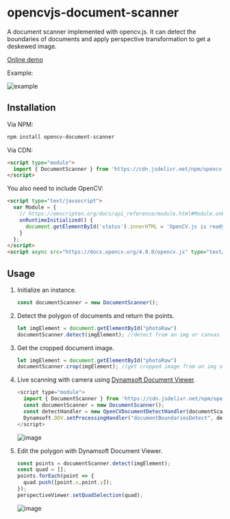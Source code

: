 # opencvjs-document-scanner

A document scanner implemented with opencv.js. It can detect the boundaries of documents and apply perspective transformation to get a deskewed image.

[Online demo](https://ornate-unicorn-65848b.netlify.app/)

Example:

![example](https://github.com/tony-xlh/opencvjs-document-scanner/assets/5462205/dba83ab0-75bd-4685-a462-ef61fb21629d)

## Installation

Via NPM:

```bash
npm install opencv-document-scanner
```

Via CDN:

```html
<script type="module">
  import { DocumentScanner } from 'https://cdn.jsdelivr.net/npm/opencv-document-scanner/dist/opencv-document-scanner.js';
</script>
```

You also need to include OpenCV:

```html
<script type="text/javascript">
  var Module = {
    // https://emscripten.org/docs/api_reference/module.html#Module.onRuntimeInitialized
    onRuntimeInitialized() {
      document.getElementById('status').innerHTML = 'OpenCV.js is ready.';
    }
  };
</script>
<script async src="https://docs.opencv.org/4.8.0/opencv.js" type="text/javascript"></script>
```

## Usage

1. Initialize an instance.

   ```js
   const documentScanner = new DocumentScanner();
   ```
   
2. Detect the polygon of documents and return the points.

   ```js
   let imgElement = document.getElementById("photoRaw")
   documentScanner.detect(imgElement); //detect from an img or canvas element
   ```
   
3. Get the cropped document image.
   
   ```js
   let imgElement = document.getElementById("photoRaw")
   documentScanner.crop(imgElement); //get cropped image from an img or canvas element
   ```
   
4. Live scanning with camera using [Dynamsoft Document Viewer](https://www.dynamsoft.com/document-viewer/docs/introduction/index.html).
   
   ```js
   <script type="module">
     import { DocumentScanner } from 'https://cdn.jsdelivr.net/npm/opencv-document-scanner/dist/opencv-document-scanner.js';
     const documentScanner = new DocumentScanner();
     const detectHandler = new OpenCVDocumentDetectHandler(documentScanner);
     Dynamsoft.DDV.setProcessingHandler("documentBoundariesDetect", detectHandler);
   </script>
   ```

   ![image](https://github.com/tony-xlh/opencvjs-document-scanner/assets/5462205/3572db79-d98c-4012-b640-fef3b5cc83d0)


5. Edit the polygon with Dynamsoft Document Viewer.

   ```js
   const points = documentScanner.detect(imgElement);
   const quad = [];
   points.forEach(point => {
     quad.push([point.x,point.y]);
   });
   perspectiveViewer.setQuadSelection(quad);
   ```

   ![image](https://github.com/tony-xlh/opencvjs-document-scanner/assets/5462205/aad13adb-3c7e-45ae-81c3-2df5d283b4c5)


